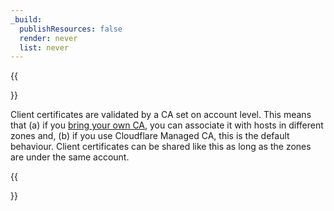 ```yaml
---
_build:
  publishResources: false
  render: never
  list: never
---
```


{{<Aside type="warning">}}

Client certificates are validated by a CA set on account level. This means that (a) if you [bring your own CA](/ssl/client-certificates/byo-ca-api-shield/), you can associate it with hosts in different zones and, (b) if you use Cloudflare Managed CA, this is the default behaviour. Client certificates can be shared like this as long as the zones are under the same account.

{{</Aside>}}